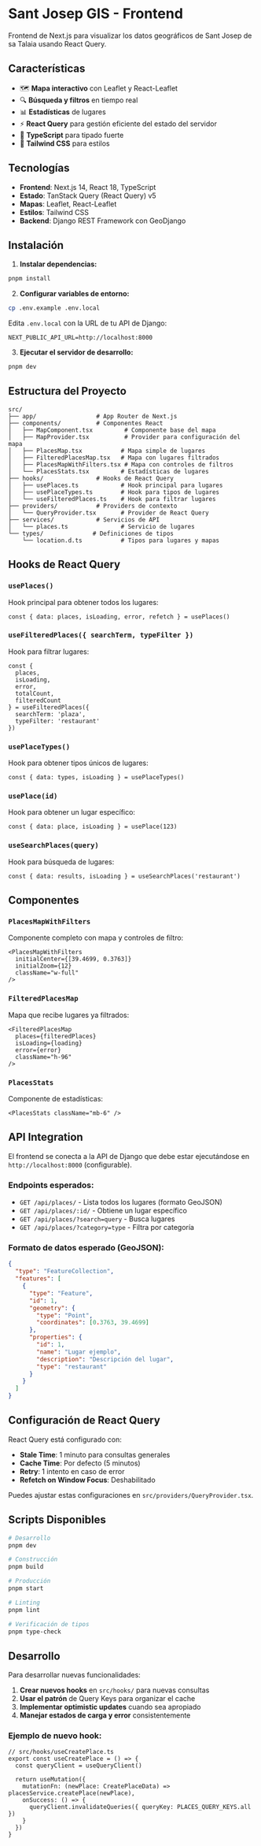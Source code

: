 # Sant Josep GIS - Frontend

Frontend de Next.js para visualizar los datos geográficos de Sant Josep de sa Talaia usando React Query.

## Características

- 🗺️ **Mapa interactivo** con Leaflet y React-Leaflet
- 🔍 **Búsqueda y filtros** en tiempo real
- 📊 **Estadísticas** de lugares
- ⚡ **React Query** para gestión eficiente del estado del servidor
- 🎯 **TypeScript** para tipado fuerte
- 🎨 **Tailwind CSS** para estilos

## Tecnologías

- **Frontend**: Next.js 14, React 18, TypeScript
- **Estado**: TanStack Query (React Query) v5
- **Mapas**: Leaflet, React-Leaflet
- **Estilos**: Tailwind CSS
- **Backend**: Django REST Framework con GeoDjango

## Instalación

1. **Instalar dependencias:**
```bash
pnpm install
```

2. **Configurar variables de entorno:**
```bash
cp .env.example .env.local
```

Edita `.env.local` con la URL de tu API de Django:
```
NEXT_PUBLIC_API_URL=http://localhost:8000
```

3. **Ejecutar el servidor de desarrollo:**
```bash
pnpm dev
```

## Estructura del Proyecto

```
src/
├── app/                 # App Router de Next.js
├── components/          # Componentes React
│   ├── MapComponent.tsx         # Componente base del mapa
│   ├── MapProvider.tsx          # Provider para configuración del mapa
│   ├── PlacesMap.tsx           # Mapa simple de lugares
│   ├── FilteredPlacesMap.tsx   # Mapa con lugares filtrados
│   ├── PlacesMapWithFilters.tsx # Mapa con controles de filtros
│   └── PlacesStats.tsx         # Estadísticas de lugares
├── hooks/               # Hooks de React Query
│   ├── usePlaces.ts            # Hook principal para lugares
│   ├── usePlaceTypes.ts        # Hook para tipos de lugares
│   └── useFilteredPlaces.ts    # Hook para filtrar lugares
├── providers/           # Providers de contexto
│   └── QueryProvider.tsx       # Provider de React Query
├── services/            # Servicios de API
│   └── places.ts               # Servicio de lugares
└── types/              # Definiciones de tipos
    └── location.d.ts           # Tipos para lugares y mapas
```

## Hooks de React Query

### `usePlaces()`
Hook principal para obtener todos los lugares:
```tsx
const { data: places, isLoading, error, refetch } = usePlaces()
```

### `useFilteredPlaces({ searchTerm, typeFilter })`
Hook para filtrar lugares:
```tsx
const { 
  places, 
  isLoading, 
  error, 
  totalCount, 
  filteredCount 
} = useFilteredPlaces({ 
  searchTerm: 'plaza', 
  typeFilter: 'restaurant' 
})
```

### `usePlaceTypes()`
Hook para obtener tipos únicos de lugares:
```tsx
const { data: types, isLoading } = usePlaceTypes()
```

### `usePlace(id)`
Hook para obtener un lugar específico:
```tsx
const { data: place, isLoading } = usePlace(123)
```

### `useSearchPlaces(query)`
Hook para búsqueda de lugares:
```tsx
const { data: results, isLoading } = useSearchPlaces('restaurant')
```

## Componentes

### `PlacesMapWithFilters`
Componente completo con mapa y controles de filtro:
```tsx
<PlacesMapWithFilters
  initialCenter={[39.4699, 0.3763]}
  initialZoom={12}
  className="w-full"
/>
```

### `FilteredPlacesMap`
Mapa que recibe lugares ya filtrados:
```tsx
<FilteredPlacesMap
  places={filteredPlaces}
  isLoading={loading}
  error={error}
  className="h-96"
/>
```

### `PlacesStats`
Componente de estadísticas:
```tsx
<PlacesStats className="mb-6" />
```

## API Integration

El frontend se conecta a la API de Django que debe estar ejecutándose en `http://localhost:8000` (configurable).

### Endpoints esperados:
- `GET /api/places/` - Lista todos los lugares (formato GeoJSON)
- `GET /api/places/:id/` - Obtiene un lugar específico
- `GET /api/places/?search=query` - Busca lugares
- `GET /api/places/?category=type` - Filtra por categoría

### Formato de datos esperado (GeoJSON):
```json
{
  "type": "FeatureCollection",
  "features": [
    {
      "type": "Feature",
      "id": 1,
      "geometry": {
        "type": "Point",
        "coordinates": [0.3763, 39.4699]
      },
      "properties": {
        "id": 1,
        "name": "Lugar ejemplo",
        "description": "Descripción del lugar",
        "type": "restaurant"
      }
    }
  ]
}
```

## Configuración de React Query

React Query está configurado con:
- **Stale Time**: 1 minuto para consultas generales
- **Cache Time**: Por defecto (5 minutos)
- **Retry**: 1 intento en caso de error
- **Refetch on Window Focus**: Deshabilitado

Puedes ajustar estas configuraciones en `src/providers/QueryProvider.tsx`.

## Scripts Disponibles

```bash
# Desarrollo
pnpm dev

# Construcción
pnpm build

# Producción
pnpm start

# Linting
pnpm lint

# Verificación de tipos
pnpm type-check
```

## Desarrollo

Para desarrollar nuevas funcionalidades:

1. **Crear nuevos hooks** en `src/hooks/` para nuevas consultas
2. **Usar el patrón** de Query Keys para organizar el cache
3. **Implementar optimistic updates** cuando sea apropiado
4. **Manejar estados de carga y error** consistentemente

### Ejemplo de nuevo hook:
```tsx
// src/hooks/useCreatePlace.ts
export const useCreatePlace = () => {
  const queryClient = useQueryClient()
  
  return useMutation({
    mutationFn: (newPlace: CreatePlaceData) => placesService.createPlace(newPlace),
    onSuccess: () => {
      queryClient.invalidateQueries({ queryKey: PLACES_QUERY_KEYS.all })
    }
  })
}
```

